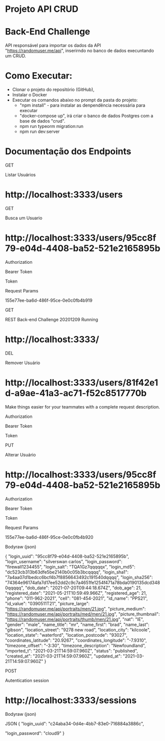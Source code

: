 # Projeto API CRUD

# Back-End Challenge

API responsável para importar os dados da API "https://randomuser.me/api", inserirndo no banco de dados execuntando um CRUD.

# Como Executar:

* Clonar o projeto do repositório (GitHub), 
* Instalar o Docker
* Executar os comandos abaixo no prompt da pasta do projeto:
  * "npm install" - para instalar as denpendência necessária para executar 
  * "docker-compose up", irá criar o banco de dados Postgres com a base de dados "crud". 
  *  npm run typeorm migration:run
  *  npm run dev:server

# Documentação dos Endpoints

GET

Listar Usuários

# http://localhost:3333/users

GET

Busca um Usuario

# http://localhost:3333/users/95cc8f79-e04d-4408-ba52-521e2165895b

Authorization

Bearer Token

Token

<token>
  
Request Params

155e77ee-ba6d-486f-95ce-0e0c0fb4b919
  
GET

REST Back-end Challenge 20201209 Running

# http://localhost:3333/

DEL

Remover Usuário

# http://localhost:3333/users/81f42e1d-a9ae-41a3-ac71-f52c8517770b

Make things easier for your teammates with a complete request description.

Authorization

Bearer Token

Token

<token>
 
PUT

Alterar Usuário

# http://localhost:3333/users/95cc8f79-e04d-4408-ba52-521e2165895b

Authorization

Bearer Token

Token

<token>
  
Request Params

155e77ee-ba6d-486f-95ce-0e0c0fb4b920

Bodyraw (json)

{
  "login_uuid": "95cc8f79-e04d-4408-ba52-521e2165895b",
  "login_username": "silverswan carlos",
  "login_password": "firewall1234455",
  "login_salt": "TQA1Gz7qqqqqx",
  "login_md5": "dc523cb313b63dfe5be2140b0c05b3bcqqqq",
  "login_sha1": "7a4aa07d1bedcc6bcf4b7f8856643492c191540dqqqq",
  "login_sha256": "74364e96174afa7d17ee52dd2c9c7a4651fe1254f471a78bda0190135dcd3480qqqqq",
  "dob_date": "2021-07-20T09:44:18.674Z",
  "dob_age": 21,
  "registered_date": "2021-05-21T10:59:49.966Z",
  "registered_age": 21,
  "phone": "011-962-2021",
  "cell": "081-454-2021",
  "id_name": "PPS21",
  "id_value": "0390511T21",
  "picture_large": "https://randomuser.me/api/portraits/men/21.jpg",
  "picture_medium": "https://randomuser.me/api/portraits/med/men/21.jpg",
  "picture_thumbnail": "https://randomuser.me/api/portraits/thumb/men/21.jpg",
  "nat": "IE",
  "gender": "male",
  "name_title": "mr",
  "name_first": "brad",
  "name_last": "gibson",
  "location_street": "9278 new road",
  "location_city": "kilcoole",
  "location_state": "waterford",
  "location_postcode": "93027",
  "coordinates_latitude": "20.9267",
  "coordinates_longitude": "-7.9310",
  "timezone_offset": "-3:30",
  "timezone_description": "Newfoundland",
  "imported_t": "2021-03-21T14:59:07.960Z",
  "status": "published",
  "created_at": "2021-03-21T14:59:07.960Z",
  "updated_at": "2021-03-21T14:59:07.960Z"
}
  
POST

Autentication session

# http://localhost:3333/sessions

Bodyraw (json)

JSON
{
  "login_uuid": "c24aba34-0d4e-4bb7-83e0-716884a3886c",
  
  "login_password": "cloud9"
}
